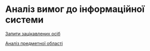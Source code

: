 # Аналіз вимог до інформаційної системи

[Запити зацікавлених осіб](./stakeholders-needs.md)

[Аналіз предметної області](./state-of-the-art.md)

